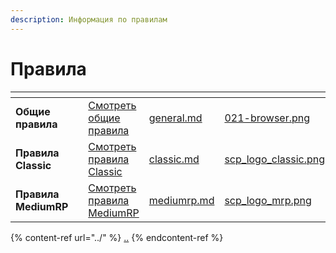 ```yaml
---
description: Информация по правилам
---
```


# Правила



<table data-view="cards"><thead><tr><th></th><th></th><th></th><th data-hidden data-card-target data-type="content-ref"></th><th data-hidden data-card-cover data-type="files"></th></tr></thead><tbody><tr><td><strong>Общие правила</strong></td><td></td><td><a href="general.md">Смотреть общие правила</a></td><td><a href="general.md">general.md</a></td><td><a href="../.gitbook/assets/021-browser.png">021-browser.png</a></td></tr><tr><td><strong>Правила Classic</strong></td><td></td><td><a href="classic.md">Смотреть правила Classic</a></td><td><a href="classic.md">classic.md</a></td><td><a href="../.gitbook/assets/scp_logo_classic.png">scp_logo_classic.png</a></td></tr><tr><td><strong>Правила MediumRP</strong></td><td></td><td><a href="mediumrp.md">Смотреть правила <br>MediumRP</a></td><td><a href="mediumrp.md">mediumrp.md</a></td><td><a href="../.gitbook/assets/scp_logo_mrp.png">scp_logo_mrp.png</a></td></tr></tbody></table>

{% content-ref url="../" %}
[..](../)
{% endcontent-ref %}
